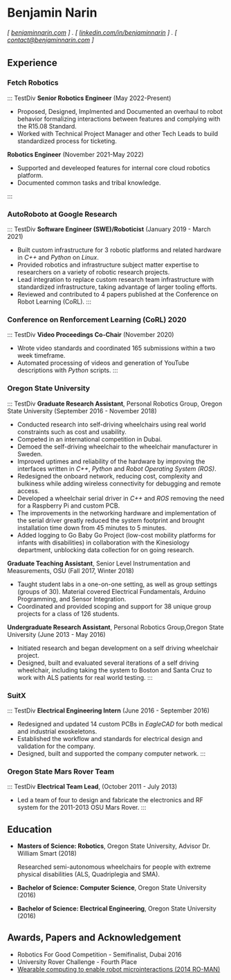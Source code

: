 Benjamin Narin
======

<!-- #### Roboticist with SWE and Electrical Engineering Experience.  -->
###### [ [benjaminnarin.com](https://www.benjaminnarin.com/) ] . [ [linkedin.com/in/benjaminnarin](https://www.linkedin.com/in/benjaminnarin/) ] . [ [contact@benjaminnarin.com](mailto:contact@benjaminnarin.com) ]

## Experience ##
### Fetch Robotics ###
::: TestDiv
**Senior Robotics Engineer** (May 2022-Present)

 - Proposed, Designed, Implmented and Documented an overhaul to robot behavior formalizing interactions between features and complying with the R15.08 Standard. 
 - Worked with Technical Project Manager and other Tech Leads to build standardized process for ticketing.

**Robotics Engineer** (November 2021-May 2022)

 - Supported and develeoped features for internal core cloud robotics platform.
 - Documented common tasks and tribal knowledge.

:::

### AutoRoboto at Google Research ###
::: TestDiv
**Software Engineer (SWE)/Roboticist** (January 2019 - March 2021)

- Built custom infrastructure for 3 robotic platforms and related hardware in *C++* and *Python* on *Linux*.
- Provided robotics and infrastructure subject matter expertise to researchers on a variety of robotic research projects.
- Lead integration to replace custom research team infrastructure with
standardized infrastructure, taking advantage of larger tooling efforts. 
- Reviewed and contributed to 4 papers published at the Conference on Robot Learning (CoRL).
:::
### Conference on Renforcement Learning (CoRL) 2020 ###
::: TestDiv
**Video Proceedings Co-Chair** (November 2020)

- Wrote video standards and coordinated 165 submissions within a two week timeframe.
- Automated processing of videos and generation of YouTube descriptions with *Python* scripts.
:::

### Oregon State University ###
::: TestDiv
**Graduate Research Assistant**, Personal Robotics Group, Oregon State University (September 2016 - November 2018)

- Conducted research into self-driving wheelchairs using real world constraints such as cost and usability. 
- Competed in an international competition in Dubai.
- Demoed the self-driving wheelchair to the wheelchair manufacturer in Sweden. 
- Improved uptimes and reliability of the hardware by improving the interfaces written in *C++*, *Python* and *Robot Operating System (ROS)*. 
- Redesigned the onboard network, reducing cost, complexity and bulkiness while adding wireless connectivity for debugging and remote access.
- Developed a wheelchair serial driver in *C++* and *ROS* removing the need for a Raspberry Pi and custom PCB. 
- The improvements in the networking hardware and implementation of the serial driver greatly reduced the system footprint and brought installation time down from 45 minutes to 5 minutes. 
- Added logging to Go Baby Go Project (low-cost mobility platforms for infants with
disabilities) in collaboration with the Kinesiology department, unblocking data collection for on going research.

**Graduate Teaching Assistant**, Senior Level Instrumentation and Measurements, OSU (Fall 2017, Winter 2018)

- Taught student labs in a one-on-one setting, as well as group settings (groups of 30). Material covered Electrical Fundamentals, Arduino Programming, and Sensor Integration. 
- Coordinated and provided scoping and support for 38 unique group projects for a class of 126 students.

**Undergraduate Research Assistant**, Personal Robotics Group,Oregon State University  (June 2013 - May 2016)

- Initiated research and began development on a self driving wheelchair project. 
- Designed, built and evaluated several iterations of a self driving wheelchair, including taking the system to Boston and Santa Cruz to work with ALS patients for real world testing.
:::

### SuitX ###
::: TestDiv
**Electrical Engineering Intern** (June 2016 - September 2016)

- Redesigned and updated 14 custom PCBs in *EagleCAD* for both medical and industrial exoskeletons.
- Established the workflow and standards for electrical design and validation for the company.
- Designed, built and supported the company computer network. 
:::

### Oregon State Mars Rover Team ###
::: TestDiv
**Electrical Team Lead**, (October 2011 - July 2013)

- Led a team of four to design and fabricate the electronics and RF system for the 2011-2013 OSU Mars Rover.
:::

Education
---------
- **Masters of Science: Robotics**, Oregon State University, Advisor Dr. William Smart (2018)

    Researched semi-autonomous wheelchairs for people with extreme physical disabilities (ALS, Quadriplegia and SMA).

- **Bachelor of Science: Computer Science**, Oregon State University (2016)

- **Bachelor of Science: Electrical Engineering**, Oregon State University (2016)

Awards, Papers and Acknowledgement
------
- Robotics For Good Competition - Semifinalist, Dubai 2016
- University Rover Challenge - Fourth Place
- [Wearable computing to enable robot microinteractions (2014 RO-MAN)](http://citeseerx.ist.psu.edu/viewdoc/download?doi=10.1.1.724.9279&rep=rep1&type=pdf)
